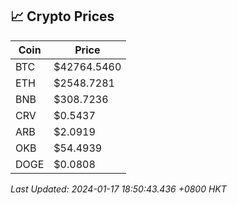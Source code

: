 ## 📈 Crypto Prices

| Coin | Price |
| ---- | ----- |
| BTC | $42764.5460 |
| ETH | $2548.7281 |
| BNB | $308.7236 |
| CRV | $0.5437 |
| ARB | $2.0919 |
| OKB | $54.4939 |
| DOGE | $0.0808 |

_Last Updated: 2024-01-17 18:50:43.436 +0800 HKT_